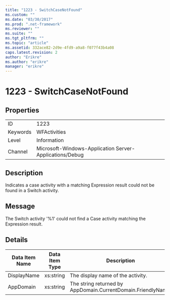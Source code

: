 ```yaml
---
title: "1223 - SwitchCaseNotFound"
ms.custom: ""
ms.date: "03/30/2017"
ms.prod: ".net-framework"
ms.reviewer: ""
ms.suite: ""
ms.tgt_pltfrm: ""
ms.topic: "article"
ms.assetid: 332ace82-2d9e-4fd9-a9a8-f077f43b4a08
caps.latest.revision: 2
author: "Erikre"
ms.author: "erikre"
manager: "erikre"
---
```

# 1223 - SwitchCaseNotFound
## Properties  
  
|||  
|-|-|  
|ID|1223|  
|Keywords|WFActivities|  
|Level|Information|  
|Channel|Microsoft-Windows-Application Server-Applications/Debug|  
  
## Description  
 Indicates a case activity with a matching Expression result could not be found in a Switch activity.  
  
## Message  
 The Switch activity '%1' could not find a Case activity matching the Expression result.  
  
## Details  
  
|Data Item Name|Data Item Type|Description|  
|--------------------|--------------------|-----------------|  
|DisplayName|xs:string|The display name of the activity.|  
|AppDomain|xs:string|The string returned by AppDomain.CurrentDomain.FriendlyName.|
